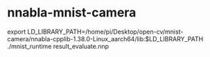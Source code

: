 # nnabla-mnist-camera


export LD_LIBRARY_PATH=/home/pi/Desktop/open-cv/mnist-camera/nnabla-cpplib-1.38.0-Linux_aarch64/lib:$LD_LIBRARY_PATH
./mnist_runtime result_evaluate.nnp

